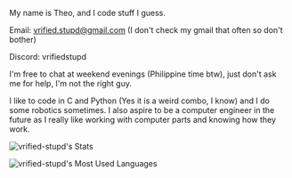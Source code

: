 My name is Theo, and I code stuff I guess.

Email: vrified.stupd@gmail.com (I don't check my gmail that often so don't bother)

Discord: vrifiedstupd

I'm free to chat at weekend evenings (Philippine time btw), just don't ask me for help, I'm not the right guy.

I like to code in C and Python (Yes it is a weird combo, I know) and I do some robotics sometimes. I also aspire to be a computer engineer in the future as I really like working with computer parts and knowing how they work.

![vrified-stupd's Stats](https://github-readme-stats-git-masterorgs-github-readme-stats-team.vercel.app/api?username=vrified-stupd&include_orgs=true&layout=donut&theme=transparent)

![vrified-stupd's Most Used Languages](https://github-readme-stats-git-masterorgs-github-readme-stats-team.vercel.app/api/top-langs/?username=vrified-stupd&include_orgs=true&layout=donut&theme=transparent)
